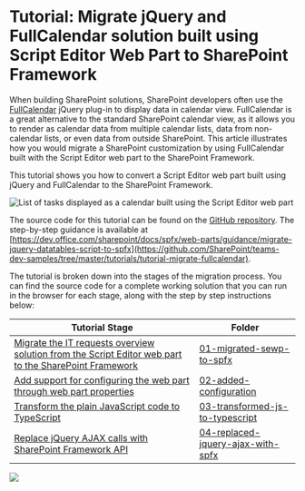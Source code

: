 # Tutorial: Migrate jQuery and FullCalendar solution built using Script Editor Web Part to SharePoint Framework

When building SharePoint solutions, SharePoint developers often use the [FullCalendar](https://fullcalendar.io/) jQuery plug-in to display data in calendar view. FullCalendar is a great alternative to the standard SharePoint calendar view, as it allows you to render as calendar data from multiple calendar lists, data from non-calendar lists, or even data from outside SharePoint. This article illustrates how you would migrate a SharePoint customization by using FullCalendar built with the Script Editor web part to the SharePoint Framework.

This tutorial shows you how to convert a Script Editor web part built using jQuery and FullCalendar to the SharePoint Framework.

![List of tasks displayed as a calendar built using the Script Editor web part](https://docs.microsoft.com/en-us/sharepoint/dev/images/fullcalendar-sewp.png)

The source code for this tutorial can be found on the [GitHub repository](https://github.com/SharePoint/teams-dev-samples/tree/master/tutorials/tutorial-migrate-datatables). The step-by-step guidance is available at [https://dev.office.com/sharepoint/docs/spfx/web-parts/guidance/migrate-jquery-datatables-script-to-spfx](https://github.com/SharePoint/teams-dev-samples/tree/master/tutorials/tutorial-migrate-fullcalendar).

The tutorial is broken down into the stages of the migration process. You can find the source code for a complete working solution that you can run in the browser for each stage, along with the step by step instructions below:

| Tutorial Stage | Folder 
| ------------- | ------------- 
| [Migrate the IT requests overview solution from the Script Editor web part to the SharePoint Framework](https://docs.microsoft.com/en-us/sharepoint/dev/spfx/web-parts/guidance/migrate-jquery-datatables-script-to-spfx#migrate-the-it-requests-overview-solution-from-the-script-editor-web-part-to-the-sharepoint-framework) | [01-migrated-sewp-to-spfx](https://docs.microsoft.com/en-us/sharepoint/dev/spfx/web-parts/guidance/migrate-jquery-fullcalendar-script-to-spfx#migrate-the-tasks-calendar-solution-from-the-script-editor-web-part-to-the-sharepoint-framework)
| [Add support for configuring the web part through web part properties](https://docs.microsoft.com/en-us/sharepoint/dev/spfx/web-parts/guidance/migrate-jquery-datatables-script-to-spfx#add-support-for-configuring-the-web-part-through-web-part-properties) | [02-added-configuration](https://docs.microsoft.com/en-us/sharepoint/dev/spfx/web-parts/guidance/migrate-jquery-fullcalendar-script-to-spfx#add-support-for-configuring-the-web-part-through-web-part-properties)
| [Transform the plain JavaScript code to TypeScript](https://docs.microsoft.com/en-us/sharepoint/dev/spfx/web-parts/guidance/migrate-jquery-fullcalendar-script-to-spfx#transform-the-plain-javascript-code-to-typescript)| [03-transformed-js-to-typescript](https://github.com/SharePoint/teams-dev-samples/tree/master/tutorials/tutorial-migrate-fullcalendar/03-transformed-js-to-typescript)
| [Replace jQuery AJAX calls with SharePoint Framework API](https://docs.microsoft.com/en-us/sharepoint/dev/spfx/web-parts/guidance/migrate-jquery-fullcalendar-script-to-spfx#replace-jquery-ajax-calls-with-sharepoint-framework-api) | [04-replaced-jquery-ajax-with-spfx](https://github.com/SharePoint/teams-dev-samples/tree/master/tutorials/tutorial-migrate-fullcalendar/04-replaced-jquery-ajax-with-spfx)

<img src="https://telemetry.sharepointpnp.com/teams-dev-samples/docs/tutorials/migrate-datatables" />
